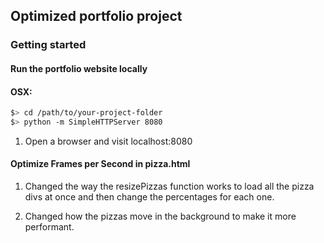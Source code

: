## Optimized portfolio project

### Getting started

#### Run the portfolio website locally

#### OSX:

  ```bash
  $> cd /path/to/your-project-folder
  $> python -m SimpleHTTPServer 8080
  ```

1. Open a browser and visit localhost:8080



#### Optimize Frames per Second in pizza.html

1. Changed the way the resizePizzas function works to load all the
pizza divs at once and then change the percentages for each one.

2. Changed how the pizzas move in the background to make it more performant.
